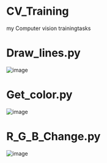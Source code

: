 # CV_Training
my Computer vision trainingtasks

# Draw_lines.py
![image](https://github.com/Osama-Abd-El-Mohsen/CV_Training/assets/62304741/93e7613d-83f1-44ab-84ae-1770a1206c7f)


# Get_color.py
![image](https://github.com/Osama-Abd-El-Mohsen/CV_Training/assets/62304741/f8d5ae26-e2e3-43bd-9a34-ddf106826a55)

# R_G_B_Change.py
![image](https://github.com/Osama-Abd-El-Mohsen/CV_Training/assets/62304741/7e259c25-cbdf-48f4-b71c-2a1220bd7236)
